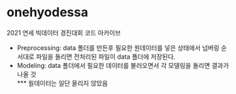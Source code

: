 # onehyodessa
2021 연세 빅데이터 경진대회 코드 아카이브 
- Preprocessing: data 폴더를 만든후 필요한 원데이터를 넣은 상태에서 넘버링 순서대로 파일을 돌리면 전처리된 파일이 data 폴더에 저장된다. 
- Modeling: data 폴더에서 필요한 데이터를 불러오면서 각 모델링을 돌리면 결과가 나올 것<br>
*** 웓데이터는 일단 올리지 않았음  
